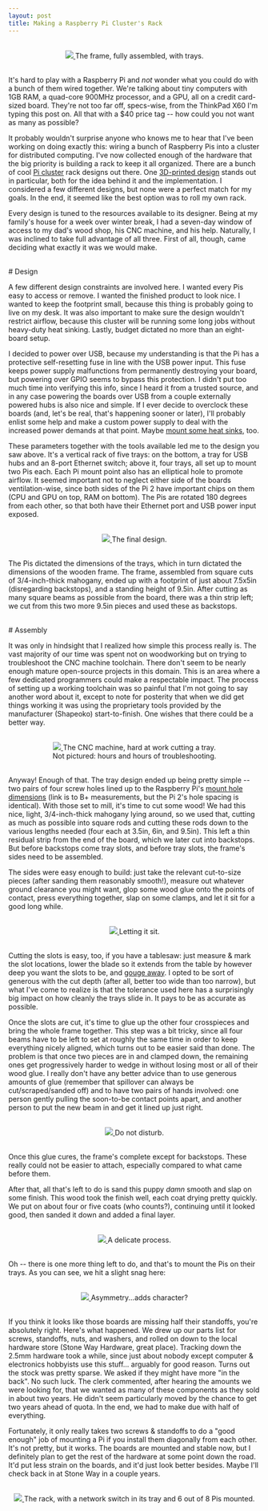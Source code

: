 ```yaml
---
layout: post
title: Making a Raspberry Pi Cluster's Rack
---
```



<br/>
<div class="separator" style="clear: both; text-align: center;">
<a href="{{site.baseurl}}/assets/img/2015-12-28-1.jpg">
<img src="{{site.baseurl}}/assets/img/2015-12-28-1.jpg" class="img-fluid mx-auto d-block"/>
</a>
The frame, fully assembled, with trays.</div>
<br/>

It's hard to play with a Raspberry Pi and _not_ wonder what you could do with a bunch of them wired together. We're talking about tiny computers with 1GB RAM, a quad-core 900MHz processor, and a GPU, all on a credit card-sized board. They're not too far off, specs-wise, from the ThinkPad X60 I'm typing this post on. All that with a $40 price tag -- how could you not want as many as possible?

It probably wouldn't surprise anyone who knows me to hear that I've been working on doing exactly this: wiring a bunch of Raspberry Pis into a cluster for distributed computing. I've now collected enough of the hardware that the big priority is building a rack to keep it all organized. There are a bunch of cool [Pi cluster](http://www.element14.com/community/community/raspberry-pi/blog/2013/05/21/33-node-beowulf-cluster-using-raspberry-pi) rack designs out there. One [3D-printed design](https://hackaday.io/project/5456-raspberry-pi-rack) stands out in particular, both for the idea behind it and the implementation. I considered a few different designs, but none were a perfect match for my goals. In the end, it seemed like the best option was to roll my own rack.

Every design is tuned to the resources available to its designer. Being at my family's house for a week over winter break, I had a seven-day window of access to my dad's wood shop, his CNC machine, and his help. Naturally, I was inclined to take full advantage of all three. First of all, though, came deciding what exactly it was we would make.

<br/>
# Design

A few different design constraints are involved here. I wanted every Pis easy to access or remove. I wanted the finished product to look nice. I wanted to keep the footprint small, because this thing is probably going to live on my desk. It was also important to make sure the design wouldn't restrict airflow, because this cluster will be running some long jobs without heavy-duty heat sinking. Lastly, budget dictated no more than an eight-board setup.

I decided to power over USB, because my understanding is that the Pi has a protective self-resetting fuse in line with the USB power input. This fuse keeps power supply malfunctions from permanently destroying your board, but powering over GPIO seems to bypass this protection. I didn't put too much time into verifying this info, since I heard it from a trusted source, and in any case powering the boards over USB from a couple externally powered hubs is also nice and simple. If I ever decide to overclock these boards (and, let's be real, that's happening sooner or later), I'll probably enlist some help and make a custom power supply to deal with the increased power demands at that point. Maybe [mount some heat sinks](http://www.michaeldornisch.com/2012/06/diy-raspberry-pi-heat-sink.html), too.

These parameters together with the tools available led me to the design you saw above. It's a vertical rack of five trays: on the bottom, a tray for USB hubs and an 8-port Ethernet switch; above it, four trays, all set up to mount two Pis each. Each Pi mount point also has an elliptical hole to promote airflow. It seemed important not to neglect either side of the boards ventilation-wise, since both sides of the Pi 2 have important chips on them (CPU and GPU on top, RAM on bottom). The Pis are rotated 180 degrees from each other, so that both have their Ethernet port and USB power input exposed.


<br/>
<div class="separator" style="clear: both; text-align: center;">
<a href="{{site.baseurl}}/assets/img/2015-12-28-2.jpg">
<img src="{{site.baseurl}}/assets/img/2015-12-28-2.jpg" class="img-fluid mx-auto d-block"/>
</a>
The final design.</div>
<br/>


The Pis dictated the dimensions of the trays, which in turn dictated the dimensions of the wooden frame. The frame, assembled from square cuts of 3/4-inch-thick mahogany, ended up with a footprint of just about 7.5x5in (disregarding backstops), and a standing height of 9.5in. After cutting as many square beams as possible from the board, there was a thin strip left; we cut from this two more 9.5in pieces and used these as backstops.

<br/>
# Assembly

It was only in hindsight that I realized how simple this process really is. The vast majority of our time was spent not on woodworking but on trying to troubleshoot the CNC machine toolchain. There don't seem to be nearly enough mature open-source projects in this domain. This is an area where a few dedicated programmers could make a respectable impact. The process of setting up a working toolchain was so painful that I'm not going to say another word about it, except to note for posterity that when we did get things working it was using the proprietary tools provided by the manufacturer (Shapeoko) start-to-finish. One wishes that there could be a better way.


<br/>
<div class="separator" style="clear: both; text-align: center;">
<a href="{{site.baseurl}}/assets/img/2015-12-28-3.jpg">
<img src="{{site.baseurl}}/assets/img/2015-12-28-3.jpg" class="img-fluid mx-auto d-block"/>
</a>
The CNC machine, hard at work cutting a tray.<br/>Not pictured: hours and hours of troubleshooting.</div>
<br/>


Anyway! Enough of that. The tray design ended up being pretty simple -- two pairs of four screw holes lined up to the Raspberry Pi's [mount hole dimensions](https://www.raspberrypi.org/wp-content/uploads/2014/07/mechanicalspecB+.png) (link is to B+ measurements, but the Pi 2's hole spacing is identical). With those set to mill, it's time to cut some wood! We had this nice, light, 3/4-inch-thick mahogany lying around, so we used that, cutting as much as possible into square rods and cutting these rods down to the various lengths needed (four each at 3.5in, 6in, and 9.5in). This left a thin residual strip from the end of the board, which we later cut into backstops. But before backstops come tray slots, and before tray slots, the frame's sides need to be assembled.

The sides were easy enough to build: just take the relevant cut-to-size pieces (after sanding them reasonably smooth!), measure out whatever ground clearance you might want, glop some wood glue onto the points of contact, press everything together, slap on some clamps, and let it sit for a good long while.


<br/>
<div class="separator" style="clear: both; text-align: center;">
<a href="{{site.baseurl}}/assets/img/2015-12-28-4.jpg">
<img src="{{site.baseurl}}/assets/img/2015-12-28-4.jpg" class="img-fluid mx-auto d-block"/>
</a>
Letting it sit.</div>
<br/>


Cutting the slots is easy, too, if you have a tablesaw: just measure & mark the slot locations, lower the blade so it extends from the table by however deep you want the slots to be, and [gouge away](https://www.youtube.com/watch?v=BDHidMlViMc). I opted to be sort of generous with the cut depth (after all, better too wide than too narrow), but what I've come to realize is that the tolerance used here has a surprisingly big impact on how cleanly the trays slide in. It pays to be as accurate as possible.

Once the slots are cut, it's time to glue up the other four crosspieces and bring the whole frame together. This step was a bit tricky, since all four beams have to be left to set at roughly the same time in order to keep everything nicely aligned, which turns out to be easier said than done. The problem is that once two pieces are in and clamped down, the remaining ones get progressively harder to wedge in without losing most or all of their wood glue. I really don't have any better advice than to use generous amounts of glue (remember that spillover can always be cut/scraped/sanded off) and to have two pairs of hands involved: one person gently pulling the soon-to-be contact points apart, and another person to put the new beam in and get it lined up just right.


<br/>
<div class="separator" style="clear: both; text-align: center;">
<a href="{{site.baseurl}}/assets/img/2015-12-28-5.jpg">
<img src="{{site.baseurl}}/assets/img/2015-12-28-5.jpg" class="img-fluid mx-auto d-block"/>
</a>
Do not disturb.</div>
<br/>


Once this glue cures, the frame's complete except for backstops. These really could not be easier to attach, especially compared to what came before them.

After that, all that's left to do is sand this puppy _damn_ smooth and slap on some finish. This wood took the finish well, each coat drying pretty quickly. We put on about four or five coats (who counts?), continuing until it looked good, then sanded it down and added a final layer.


<br/>
<div class="separator" style="clear: both; text-align: center;">
<a href="{{site.baseurl}}/assets/img/2015-12-28-6.jpg">
<img src="{{site.baseurl}}/assets/img/2015-12-28-6.jpg" class="img-fluid mx-auto d-block"/>
</a>
A delicate process.</div>
<br/>


Oh -- there is one more thing left to do, and that's to mount the Pis on their trays. As you can see, we hit a slight snag here:


<br/>
<div class="separator" style="clear: both; text-align: center;">
<a href="{{site.baseurl}}/assets/img/2015-12-28-7.jpg">
<img src="{{site.baseurl}}/assets/img/2015-12-28-7.jpg" class="img-fluid mx-auto d-block"/>
</a>
Asymmetry...adds character?</div>
<br/>

If you think it looks like those boards are missing half their standoffs, you're absolutely right. Here's what happened. We drew up our parts list for screws, standoffs, nuts, and washers, and rolled on down to the local hardware store (Stone Way Hardware, great place). Tracking down the 2.5mm hardware took a while, since just about nobody except computer & electronics hobbyists use this stuff... arguably for good reason. Turns out the stock was pretty sparse. We asked if they might have more "in the back". No such luck. The clerk commented, after hearing the amounts we were looking for, that we wanted as many of these components as they sold in about two years. He didn't seem particularly moved by the chance to get two years ahead of quota. In the end, we had to make due with half of everything.

Fortunately, it only really takes two screws & standoffs to do a "good enough" job of mounting a Pi if you install them diagonally from each other. It's not pretty, but it works. The boards are mounted and stable now, but I definitely plan to get the rest of the hardware at some point down the road. It'd put less strain on the boards, and it'd just look better besides. Maybe I'll check back in at Stone Way in a couple years.


<br/>
<div class="separator" style="clear: both; text-align: center;">
<a href="{{site.baseurl}}/assets/img/2015-12-28-8.jpg">
<img src="{{site.baseurl}}/assets/img/2015-12-28-8.jpg" class="img-fluid mx-auto d-block"/>
</a>
The rack, with a network switch in its tray and 6 out of 8 Pis mounted.</div>
<br/>
